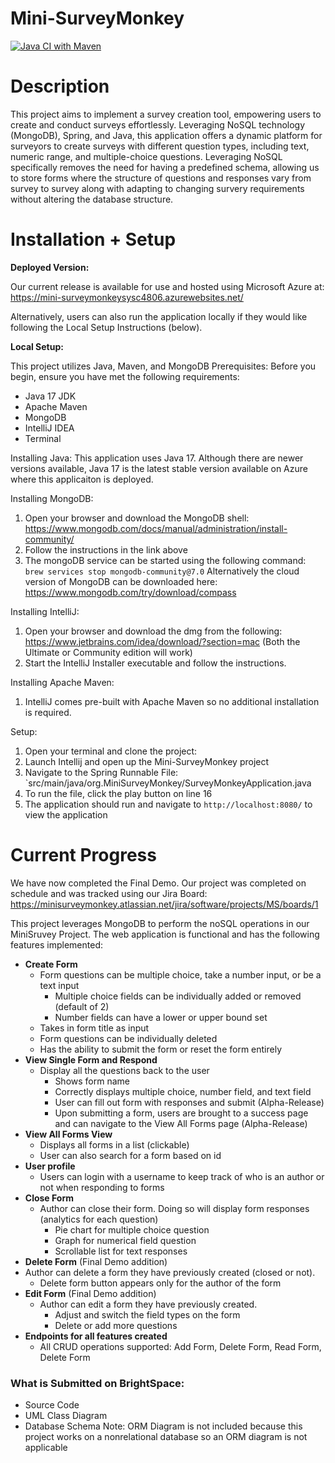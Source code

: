 # Mini-SurveyMonkey
[![Java CI with Maven](https://github.com/andre-Hazim/Mini-SurveyMonkeySYSC4806/actions/workflows/maven.yml/badge.svg)](https://github.com/andre-Hazim/Mini-SurveyMonkeySYSC4806/actions/workflows/maven.yml)

# Description
This project aims to implement a survey creation tool, empowering users to create and conduct surveys effortlessly. Leveraging NoSQL technology (MongoDB), Spring, and Java, this application offers a dynamic platform for surveyors to create surveys with different question types, including text, numeric range, and multiple-choice questions. Leveraging NoSQL specifically removes the need for having a predefined schema, allowing us to store forms where the structure of questions and responses vary from survey to survey along with adapting to changing survery requirements without altering the database structure.

# Installation + Setup
**Deployed Version:**

Our current release is available for use and hosted using Microsoft Azure at:  
https://mini-surveymonkeysysc4806.azurewebsites.net/

Alternatively, users can also run the application locally if they would like following the Local Setup Instructions (below). 


**Local Setup:**

This project utilizes Java, Maven, and MongoDB
Prerequisites:
Before you begin, ensure you have met the following requirements:
- Java 17 JDK
- Apache Maven 
- MongoDB
- IntelliJ IDEA
- Terminal

Installing Java:
This application uses Java 17. Although there are newer versions available, Java 17 is the latest stable version available on Azure where this applicaiton is deployed. 

Installing MongoDB:
1. Open your browser and download the MongoDB shell: https://www.mongodb.com/docs/manual/administration/install-community/
2. Follow the instructions in the link above
3. The mongoDB service can be started using the following command:
   `brew services stop mongodb-community@7.0`
Alternatively the cloud version of MongoDB can be downloaded here:
https://www.mongodb.com/try/download/compass

Installing IntelliJ:
1. Open your browser and download the dmg from the following: https://www.jetbrains.com/idea/download/?section=mac (Both the Ultimate or Community edition will work)
2. Start the IntelliJ Installer executable and follow the instructions.

Installing Apache Maven:
1. IntelliJ comes pre-built with Apache Maven so no additional installation is required.

Setup:
1. Open your terminal and clone the project:
2. Launch Intellij and open up the Mini-SurveyMonkey project
3. Navigate to the Spring Runnable File: `src/main/java/org.MiniSurveyMonkey/SurveyMonkeyApplication.java
4. To run the file, click the play button on line 16
5. The application should run and navigate to `http://localhost:8080/` to view the application


# Current Progress
We have now completed the Final Demo. Our project was completed on schedule and was tracked using our Jira Board: https://minisurveymonkey.atlassian.net/jira/software/projects/MS/boards/1

This project leverages MongoDB to perform the noSQL operations in our MiniSruvey Project. The web application is functional and has the following features implemented:
- **Create Form**
  - Form questions can be multiple choice, take a number input, or be a text input
    - Multiple choice fields can be individually added or removed (default of 2)
    - Number fields can have a lower or upper bound set
  - Takes in form title as input
  - Form questions can be individually deleted
  - Has the ability to submit the form or reset the form entirely
- **View Single Form and Respond**
  - Display all the questions back to the user
    - Shows form name
    - Correctly displays multiple choice, number field, and text field
    - User can fill out form with responses and submit (Alpha-Release)
    - Upon submitting a form, users are brought to a success page and can navigate to the View All Forms page (Alpha-Release)
- **View All Forms View**
  - Displays all forms in a list (clickable)
  - User can also search for a form based on id
- **User profile**
  - Users can login with a username to keep track of who is an author or not when responding to forms
- **Close Form**
  - Author can close their form. Doing so will display form responses (analytics for each question)
    - Pie chart for multiple choice question
    - Graph for numerical field question
    - Scrollable list for text responses
-  **Delete Form** (Final Demo addition)
  - Author can delete a form they have previously created (closed or not). 
    - Delete form button appears only for the author of the form
- **Edit Form** (Final Demo addition)
  - Author can edit a form they have previously created. 
    - Adjust and switch the field types on the form
    - Delete or add more questions
- **Endpoints for all features created**
  - All CRUD operations supported: Add Form, Delete Form, Read Form, Delete Form


### What is Submitted on BrightSpace:
- Source Code
- UML Class Diagram
- Database Schema 
  Note: ORM Diagram is not included because this project works on a nonrelational database so an ORM diagram is not applicable
